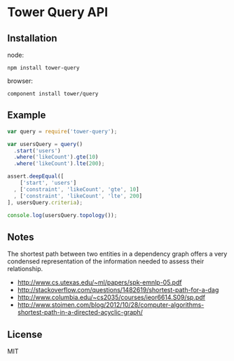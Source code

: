 # Tower Query API

## Installation

node:

```
npm install tower-query
```

browser:

```
component install tower/query
```

## Example

```js
var query = require('tower-query');

var usersQuery = query()
  .start('users')
  .where('likeCount').gte(10)
  .where('likeCount').lte(200);

assert.deepEqual([
    ['start', 'users']
  , ['constraint', 'likeCount', 'gte', 10]
  , ['constraint', 'likeCount', 'lte', 200]
], usersQuery.criteria);

console.log(usersQuery.topology());
```

## Notes

The shortest path between two entities in a dependency graph offers a very condensed representation
of the information needed to assess their relationship.

- http://www.cs.utexas.edu/~ml/papers/spk-emnlp-05.pdf
- http://stackoverflow.com/questions/1482619/shortest-path-for-a-dag
- http://www.columbia.edu/~cs2035/courses/ieor6614.S09/sp.pdf
- http://www.stoimen.com/blog/2012/10/28/computer-algorithms-shortest-path-in-a-directed-acyclic-graph/

## License

MIT